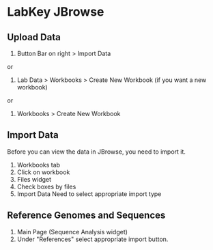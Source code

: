 LabKey JBrowse
==============

Upload Data
-----------

1. Button Bar on right > Import Data

or

1. Lab Data > Workbooks > Create New Workbook (if you want a new workbook)

or

1. Workbooks > Create New Workbook

Import Data
-----------
Before you can view the data in JBrowse, you need to import it.

1. Workbooks tab
1. Click on workbook
1. Files widget
  1. Check boxes by files
  1. Import Data
     Need to select appropriate import type
     
Reference Genomes and Sequences
-------------------------------
1. Main Page (Sequence Analysis widget)
2. Under "References" select appropriate import button.

